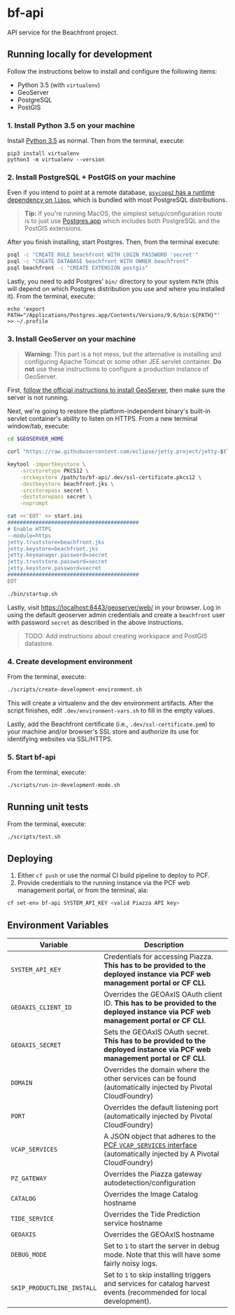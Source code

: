 # bf-api

API service for the Beachfront project.


## Running locally for development

Follow the instructions below to install and configure the following items:

- Python 3.5 (with `virtualenv`)
- GeoServer
- PostgreSQL
- PostGIS


### 1. Install Python 3.5 on your machine

Install [Python 3.5](https://www.python.org/downloads/) as normal.  Then from
the terminal, execute:

```
pip3 install virtualenv
python3 -m virtualenv --version
```


### 2. Install PostgreSQL + PostGIS on your machine

Even if you intend to point at a remote database, [`psycopg2` has a runtime
dependency on `libpq`](http://initd.org/psycopg/docs/install.html), which is
bundled with most PostgreSQL distributions.

> **Tip:** If you're running MacOS, the simplest setup/configuration route is to
>          just use [Postgres.app](http://postgresql.org/download/macosx/) which
>          includes both PostgreSQL and the PostGIS extensions.

After you finish installing, start Postgres.  Then, from the terminal execute:

```bash
psql -c "CREATE ROLE beachfront WITH LOGIN PASSWORD 'secret'"
psql -c "CREATE DATABASE beachfront WITH OWNER beachfront"
psql beachfront -c "CREATE EXTENSION postgis"
```

Lastly, you need to add Postgres' `bin/` directory to your system `PATH` (this
will depend on which Postgres distribution you use and where you installed it).
From the terminal, execute:

```
echo 'export PATH="/Applications/Postgres.app/Contents/Versions/9.6/bin:${PATH}"' >> ~/.profile
```


### 3. Install GeoServer on your machine

> **Warning:** This part is a hot mess, but the alternative is installing and
>              configuring Apache Tomcat or some other JEE servlet container.
>              **Do not** use these instructions to configure a production
>              instance of GeoServer.

First, [follow the official instructions to install
GeoServer](http://docs.geoserver.org/latest/en/user/installation/osx_binary.html),
then make sure the server is not running.

Next, we're going to restore the platform-independent binary's built-in servlet
container's ability to listen on HTTPS.  From a new terminal window/tab, execute:

```bash
cd $GEOSERVER_HOME

curl "https://raw.githubusercontent.com/eclipse/jetty.project/jetty-$(ls lib/jetty-server-*.jar | sed -E 's_^lib/jetty-server-(.*)\.jar$_\1_')/jetty-server/src/main/config/modules/ssl.mod" -o modules/ssl.mod

keytool -importkeystore \
    -srcstoretype PKCS12 \
    -srckeystore /path/to/bf-api/.dev/ssl-certificate.pkcs12 \
    -destkeystore beachfront.jks \
    -srcstorepass secret \
    -deststorepass secret \
    -noprompt

cat <<'EOT' >> start.ini
##########################################
# Enable HTTPS
--module=https
jetty.truststore=beachfront.jks
jetty.keystore=beachfront.jks
jetty.keymanager.password=secret
jetty.truststore.password=secret
jetty.keystore.password=secret
##########################################
EOT

./bin/startup.sh
```

Lastly, visit [https://localhost:8443/geoserver/web/](https://localhost:8443/geoserver/web/)
in your browser.  Log in using the default geoserver admin credentials and
create a `beachfront` user with password `secret` as described in the above
instructions.

> TODO: Add instructions about creating workspace and PostGIS datastore.


### 4. Create development environment

From the terminal, execute:

```bash
./scripts/create-development-environment.sh
```

This will create a virtualenv and the dev environment artifacts.  After the
script finishes, edit `.dev/environment-vars.sh` to fill in the empty values.

Lastly, add the Beachfront certificate (i.e., `.dev/ssl-certificate.pem`) to
your machine and/or browser's SSL store and authorize its use for identifying
websites via SSL/HTTPS.


### 5. Start bf-api

From the terminal, execute:

```bash
./scripts/run-in-development-mode.sh
```


## Running unit tests

From the terminal, execute:

```bash
./scripts/test.sh
```


## Deploying

1. Either `cf push` or use the normal CI build pipeline to deploy to PCF.
2. Provide credentials to the running instance via the PCF web management
portal, or from the terminal, ala:

```bash
cf set-env bf-api SYSTEM_API_KEY <valid Piazza API key>
```


## Environment Variables

| Variable            | Description |
|---------------------|-------------|
| `SYSTEM_API_KEY`    | Credentials for accessing Piazza.  **This has to be provided to the deployed instance via PCF web management portal or CF CLI.** |
| `GEOAXIS_CLIENT_ID` | Overrides the GEOAxIS OAuth client ID.  **This has to be provided to the deployed instance via PCF web management portal or CF CLI.** |
| `GEOAXIS_SECRET`    | Sets the GEOAxIS OAuth secret.  **This has to be provided to the deployed instance via PCF web management portal or CF CLI.** |
| `DOMAIN`            | Overrides the domain where the other services can be found (automatically injected by Pivotal CloudFoundry) |
| `PORT`              | Overrides the default listening port (automatically injected by Pivotal CloudFoundry) |
| `VCAP_SERVICES`     | A JSON object that adheres to the [PCF `VCAP_SERVICES` interface](https://docs.run.pivotal.io/devguide/deploy-apps/environment-variable.html#VCAP-SERVICES) (automatically injected by A Pivotal CloudFoundry) |
| `PZ_GATEWAY`        | Overrides the Piazza gateway autodetection/configuration |
| `CATALOG`           | Overrides the Image Catalog hostname |
| `TIDE_SERVICE`      | Overrides the Tide Prediction service hostname |
| `GEOAXIS`           | Overrides the GEOAxIS hostname |
| `DEBUG_MODE`        | Set to `1` to start the server in debug mode.  Note that this will have some fairly noisy logs. |
| `SKIP_PRODUCTLINE_INSTALL` | Set to `1` to skip installing triggers and services for catalog harvest events (recommended for local development). |
